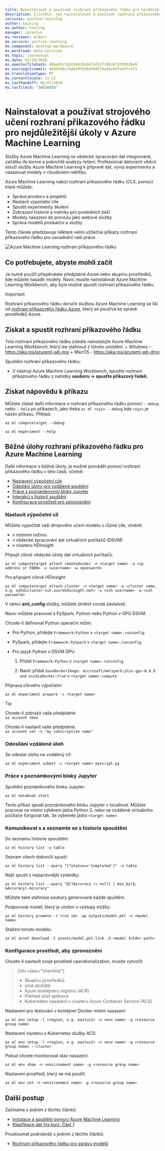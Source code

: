 ```yaml
---
title: Nainstalovat a používat rozhraní příkazového řádku pro nejdůležitější úkoly - Azure Machine Learning
description: Zjistěte, jak nainstalovat a používat rozhraní příkazového řádku pro nejběžnější strojového učení úlohy v Azure Machine Learning.
services: machine-learning
author: haining
ms.author: haining
manager: cgronlun
ms.reviewer: mldocs
ms.service: machine-learning
ms.component: desktop-workbench
ms.workload: data-services
ms.topic: conceptual
ms.date: 03/10/2018
ms.openlocfilehash: 4b6ed5c70201b918a5bfa252719b2673303b38e9
ms.sourcegitcommit: 944d16bc74de29fb2643b0576a20cbd7e437cef2
ms.translationtype: MT
ms.contentlocale: cs-CZ
ms.lasthandoff: 06/07/2018
ms.locfileid: "34830856"
---
```

# <a name="install-and-use-the-machine-learning-cli-for-top-tasks-in-azure-machine-learning"></a>Nainstalovat a používat strojového učení rozhraní příkazového řádku pro nejdůležitější úkoly v Azure Machine Learning

Služby Azure Machine Learning se vědecké zpracování dat integrované, začátku do konce a pokročilé analýzy řešení. Professional datových vědců slouží služby Azure Machine Learning k přípravě dat, vývoj experimenty a nasazovat modely v cloudovém měřítku. 

Azure Machine Learning nabízí rozhraní příkazového řádku (CLI), pomocí které můžete:
+ Správa prostoru a projektů
+ Nastavit výpočetní cíle
+ Spustit experimenty školení
+ Zobrazení historie a metriky pro posledních běží
+ Modely nasazení do provozu jako webové služby
+ Správa modelů produkční a služby

Tento článek představuje některé velmi užitečné příkazy rozhraní příkazového řádku pro usnadnění vaší práce. 

![Azure Machine Learning rozhraní příkazového řádku](media/cli-for-azure-machine-learning/flow.png)

## <a name="what-you-need-to-get-started"></a>Co potřebujete, abyste mohli začít

Je nutné použít přispěvatele předplatné Azure nebo skupinu prostředků, kde můžete nasadit modely. Navíc musíte nainstalovat Azure Machine Learning Workbench, aby bylo možné spustit rozhraní příkazového řádku. 

>[!IMPORTANT]
>Rozhraní příkazového řádku doručit službou Azure Machine Learning se liší od [rozhraní příkazového řádku Azure](https://docs.microsoft.com/cli/azure/?view=azure-cli-latest), který se používá ke správě prostředků Azure.

## <a name="get-and-start-cli"></a>Získat a spustit rozhraní příkazového řádku

Toto rozhraní příkazového řádku získáte nainstalujte Azure Machine Learning Workbench, který lze stáhnout z tohoto umístění:
    + Windows – https://aka.ms/azureml-wb-msi 
    + MacOS - https://aka.ms/azureml-wb-dmg 

Spuštění rozhraní příkazového řádku:
+ V nástroji Azure Machine Learning Workbench, spusťte rozhraní příkazového řádku z nabídky **souboru -> spusťte příkazový řádek.**

## <a name="get-command-help"></a>Získat nápovědu k příkazu 

Můžete získat další informace o rozhraní příkazového řádku pomocí `--debug` nebo `--help` po příkazech, jako třeba `az ml <xyz> --debug` kde `<xyz>` je název příkazu. Příklad:
```azurecli
az ml computetarget --debug 

az ml experiment --help
```

## <a name="common-cli-tasks-for-azure-machine-learning"></a>Běžné úlohy rozhraní příkazového řádku pro Azure Machine Learning 

Další informace o běžné úkoly, je možné provádět pomocí rozhraní příkazového řádku v této části, včetně:
+ [Nastavení výpočetní cíle](#target)
+ [Odeslání úlohy pro vzdálené spuštění](#jobs)
+ [Práce s poznámkovými bloky Jupyter](#jupyter)
+ [Interakci s historií spuštění](#history)
+ [Konfigurace prostředí pro zprovoznění](#o16n)

<a name="target"></a>

### <a name="set-up-a-compute-target"></a>Nastavit výpočetní cíl

Můžete vypočítat vaší strojového učení modelu v různé cíle, včetně:
+ v místním režimu
+ v vědecké zpracování dat virtuálních počítačů (DSVM)
+ v clusteru HDInsight

Připojit cílové vědecké účely dat virtuálních počítačů:
```azurecli
az ml computetarget attach remotedocker -n <target name> -a <ip address or FQDN> -u <username> -w <password>
``` 

Pro připojení cílové HDInsight:
```azurecli
az ml computetarget attach cluster -n <target name> -a <cluster name, e.g. myhdicluster-ssh.azurehdinsight.net> -u <ssh username> -w <ssh password>
```

V rámci **aml_config** složky, můžete změnit conda závislosti. 

Navíc můžete pracovat s PySpark, Python nebo Python v GPU DSVM. 

Chcete-li definovat Python operační režim:
+ Pro Python, přidejte `Framework:Python` v `<target name>.runconfig` 

+ PySpark, přidejte `Framework:PySpark` v `<target name>.runconfig` 

+ Pro jazyk Python v DSVM GPU
    1. Přidat `Framework:Python` v `<target name>.runconfig` 

    1. Navíc přidat `baseDockerImage: microsoft/mmlspark:plus-gpu-0.9.9 and nvidiaDocker:true` v `<target name>.compute`

Příprava cílového výpočetní:
```azurecli
az ml experiment prepare -c <target name>
```

>[!TIP]
>Chcete-li zobrazit vaše předplatné:<br/>
>`az account show`<br/>
>
>Chcete-li nastavit vaše předplatné:<br/>
>`az account set –s "my subscription name" `

<a name="jobs"></a>

### <a name="submit-remote-jobs"></a>Odesílání vzdálené úloh

Se odeslat úlohu na vzdálený cíl:
```azurecli
az ml experiment submit -c <target name> myscript.py
```

<a name="jupyter"></a>

### <a name="work-with-jupyter-notebooks"></a>Práce s poznámkovými bloky Jupyter

Spuštění poznámkového bloku Jupyter:
```azurecli
az ml notebook start
```

Tento příkaz spustí poznámkového bloku Jupyter v localhost. Můžete pracovat na místní výběrem jádra Python 3, nebo ve vzdálené virtuálního počítače fungovat tak, že vyberete jádra `<target name>`.

<a name="history"></a>

### <a name="interact-with-and-explore-the-run-history"></a>Komunikovat s a seznamte se s historie spouštění

Do seznamu historie spouštění:
```azurecli
az ml history list -o table
```

Seznam všech dokončil spustí:
```azurecli
az ml history list --query "[?status=='Completed']" -o table
```

Najít spustí s nejsprávnější výsledky:
```azurecli
az ml history list --query "@[?Accuracy != null] | max_by(@, &Accuracy).Accuracy"
```

Můžete také stáhnout soubory generované každé spuštění. 

Podporovat model, který je uložen v výstupy složky:
```azurecli
az ml history promote -r <run id> -ap outputs/model.pkl -n <model name>
```

Stažení tohoto modelu:
```azurecli
az ml asset download -l assets/model.pkl.link -d <model folder path>
```

<a name="o16n"></a>

### <a name="configure-your-environment-to-operationalize"></a>Konfigurace prostředí, aby zprovoznění

Chcete-li nastavit svoje prostředí operationalization, musíte vytvořit:

> [!div class="checklist"]
> * Skupinu prostředků. 
> * účet úložiště
> * Azure kontejneru registru (ACR)
> * Přehled účet aplikace
> * Kubernetes nasazení v clusteru Azure Container Service (ACS)


Nastavení pro testování v kontejner Docker místní nasazení:
```azurecli
az ml env setup -l <region, e.g. eastus2> -n <env name> -g <resource group name>
```

Nastavení clusteru s Kubernetes služby ACS:
```azurecli
az ml env setup -l <region, e.g. eastus2> -n <env name> -g <resource group name> --cluster
```

Pokud chcete monitorovat stav nasazení:
```azurecli
az ml env show -n <environment name> -g <resource group name>
```

Nastavení prostředí, který se má použít:
```azurecli
az ml env set -n <environment name> -g <resource group name>
```

## <a name="next-steps"></a>Další postup

Začínáme s jedním z těchto článků: 
+ [Instalace a spuštění pomocí Azure Machine Learning](../service/quickstart-installation.md)
+ [Klasifikace dat Iris kurz: Část 1](tutorial-classifying-iris-part-1.md)

Prozkoumat podrobněji s jedním z těchto článků:
+ [Rozhraní příkazového řádku pro správu modelů](model-management-cli-reference.md)
